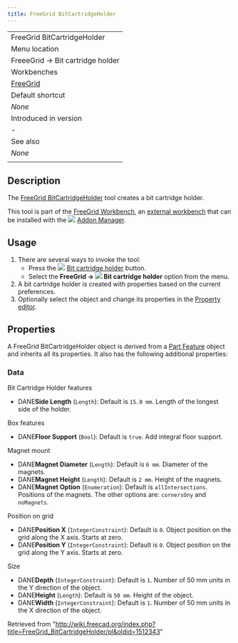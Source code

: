 ```yaml
---
title: FreeGrid BitCartridgeHolder
---
```

|  |
| --- |
| FreeGrid BitCartridgeHolder |
| Menu location |
| FreeeGrid → Bit cartridge holder |
| Workbenches |
| [FreeGrid](/FreeGrid_Workbench "FreeGrid Workbench") |
| Default shortcut |
| *None* |
| Introduced in version |
| - |
| See also |
| *None* |
|  |

## Description

The [FreeGrid BitCartridgeHolder](/FreeGrid_BitCartridgeHolder "FreeGrid BitCartridgeHolder") tool creates a bit cartridge holder.

This tool is part of the [FreeGrid Workbench](/FreeGrid_Workbench "FreeGrid Workbench"), an [external workbench](/External_workbenches "External workbenches") that can be installed with the ![](/images/Std_AddonMgr.svg) [Addon Manager](/Std_AddonMgr "Std AddonMgr").

## Usage

1. There are several ways to invoke the tool:
   * Press the ![](/images/FreeGrid_BitCartridgeHolder.svg) [Bit cartridge holder](/FreeGrid_BitCartridgeHolder "FreeGrid BitCartridgeHolder") button.
   * Select the **FreeGrid → ![](/images/FreeGrid_BitCartridgeHolder.svg) Bit cartridge holder** option from the menu.
2. A bit cartridge holder is created with properties based on the current preferences.
3. Optionally select the object and change its properties in the [Property editor](/Property_editor "Property editor").

## Properties

A FreeGrid BitCartridgeHolder object is derived from a [Part Feature](/Part_Feature "Part Feature") object and inherits all its properties. It also has the following additional properties:

### Data

Bit Cartridge Holder features

* DANE**Side Length** (`Length`): Default is `15.0 mm`. Length of the longest side of the holder.

Box features

* DANE**Floor Support** (`Bool`): Default is `true`. Add integral floor support.

Magnet mount

* DANE**Magnet Diameter** (`Length`): Default is `6 mm`. Diameter of the magnets.
* DANE**Magnet Height** (`Length`): Default is `2 mm`. Height of the magnets.
* DANE**Magnet Option** (`Enumeration`): Default is `allIntersections`. Positions of the magnets. The other options are: `cornersOny` and `noMagnets`.

Position on grid

* DANE**Position X** (`IntegerConstraint`): Default is `0`. Object position on the grid along the X axis. Starts at zero.
* DANE**Position Y** (`IntegerConstraint`): Default is `0`. Object position on the grid along the Y axis. Starts at zero.

Size

* DANE**Depth** (`IntegerConstraint`): Default is `1`. Number of 50 mm units in the Y direction of the object.
* DANE**Height** (`Length`): Default is `50 mm`. Height of the object.
* DANE**Width** (`IntegerConstraint`): Default is `1`. Number of 50 mm units in the X direction of the object.

Retrieved from "<http://wiki.freecad.org/index.php?title=FreeGrid_BitCartridgeHolder/pl&oldid=1512343>"